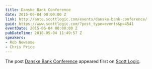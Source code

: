 ```yaml
---
title: Danske Bank Conference
date: 2015-06-04 00:00:00 Z
link: http://ante.scottlogic.com/events/danske-bank-conference/
guid: https://www.scottlogic.com/?post_type=events&p=4541
eventDate: 2015-06-04 00:00:00 Z
pubDateTime: 2018-05-04 11:49:57 Z
speakers:
- Rob Newsome
- Chris Price
---
```


<p>The post <a rel="nofollow" href="http://ante.scottlogic.com/events/danske-bank-conference/">Danske Bank Conference</a> appeared first on <a rel="nofollow" href="http://ante.scottlogic.com">Scott Logic</a>.</p>